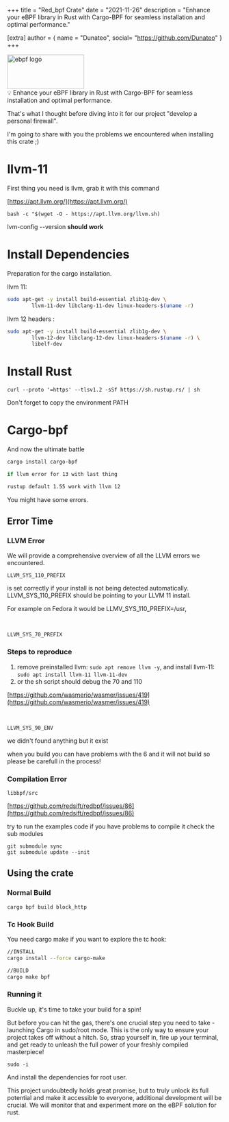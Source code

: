 +++
title = "Red_bpf Crate"
date = "2021-11-26"
description = "Enhance your eBPF library in Rust with Cargo-BPF for seamless installation and optimal performance."

[extra]
author = { name = "Dunateo", social= "https://github.com/Dunateo" }
+++

<img src="https://www.startpage.com/av/proxy-image?piurl=https%3A%2F%2Fwww.straypaper.com%2Fcontent%2Fimages%2F2023%2F04%2FEBPF_logo-1.png&sp=1711505863Td178151d1995d502ea0334c6d5eb233ab538809ac79edd74e06d70d1b612bebf" alt="ebpf logo" width="180" height="80" />
<aside>
💡 Enhance your eBPF library in Rust with Cargo-BPF for seamless installation and optimal performance.

That's what I thought before diving into it for our project "develop a personal firewall".
</aside>

I'm going to share with you the problems we encountered when installing this crate ;)

# llvm-11
First thing you need is llvm, grab it with this command

[https://apt.llvm.org/](https://apt.llvm.org/)

`bash -c "$(wget -O - https://apt.llvm.org/llvm.sh)`

lvm-config --version **should work**

# Install Dependencies

Preparation for the cargo installation.

llvm 11:

```bash
sudo apt-get -y install build-essential zlib1g-dev \
		llvm-11-dev libclang-11-dev linux-headers-$(uname -r)
```

llvm 12 headers :

```bash
sudo apt-get -y install build-essential zlib1g-dev \
		llvm-12-dev libclang-12-dev linux-headers-$(uname -r) \
		libelf-dev
```

# Install Rust

`curl --proto '=https' --tlsv1.2 -sSf https://sh.rustup.rs/ | sh`

Don't forget to copy the environment PATH

# Cargo-bpf

And now the ultimate battle

```bash
cargo install cargo-bpf

if llvm error for 13 with last thing 

rustup default 1.55 work with llvm 12
```

You might have some errors.

## Error Time

### LLVM Error

We will provide a comprehensive overview of all the LLVM errors we encountered.

`LLVM_SYS_110_PREFIX`

is set correctly if your install is not being detected automatically. LLVM_SYS_110_PREFIX should be pointing to your LLVM 11 install. 

For example on Fedora it would be LLMV_SYS_110_PREFIX=/usr,

<br>

`LLVM_SYS_70_PREFIX`

### Steps to reproduce

1. remove preinstalled llvm: `sudo apt remove llvm -y`, and install llvm-11: `sudo apt install llvm-11 llvm-11-dev`
2. or the sh script should debug the 70 and 110

[https://github.com/wasmerio/wasmer/issues/419](https://github.com/wasmerio/wasmer/issues/419)

<br>

`LLVM_SYS_90_ENV`

we didn't found anything but it exist

when you build you can have problems with the 6 and it will not build so please be carefull in the process!

### Compilation Error

`libbpf/src`

[https://github.com/redsift/redbpf/issues/86](https://github.com/redsift/redbpf/issues/86)

try to run the examples code if you have problems to compile it check the sub modules

```
git submodule sync
git submodule update --init
```


## Using the crate

### Normal Build

`cargo bpf build block_http`

### Tc Hook Build

You need cargo make if you want to explore the tc hook:

```bash
//INSTALL
cargo install --force cargo-make
```

```bash
//BUILD
cargo make bpf
```

### Running it

Buckle up, it's time to take your build for a spin! 

But before you can hit the gas, there's one crucial step you need to take - launching Cargo in sudo/root mode. This is the only way to ensure your project takes off without a hitch. So, strap yourself in, fire up your terminal, and get ready to unleash the full power of your freshly compiled masterpiece!

`sudo -i`

And install the dependencies for root user.



This project undoubtedly holds great promise, but to truly unlock its full potential and make it accessible to everyone, additional development will be crucial. We will monitor that and experiment more on the eBPF solution for rust.